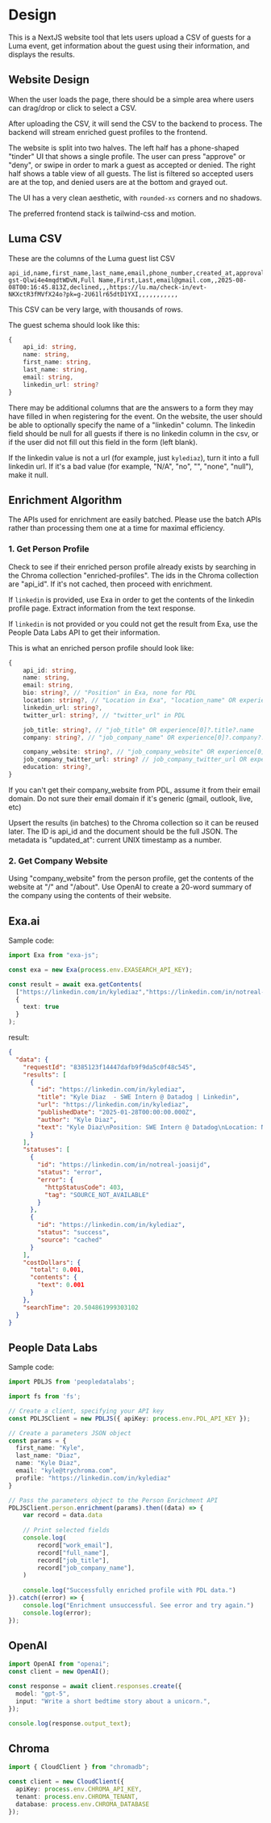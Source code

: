 # Design

This is a NextJS website tool that lets users upload a CSV of guests for a Luma event, get information about the guest
using their information, and displays the results.

## Website Design

When the user loads the page, there should be a simple area where users can drag/drop or click to select a CSV.

After uploading the CSV, it will send the CSV to the backend to process. The backend will stream enriched guest profiles
to the frontend.

The website is split into two halves. The left half has a phone-shaped "tinder" UI that shows a single profile. The user
can press "approve" or "deny", or swipe in order to mark a guest as accepted or denied. The right half shows a table view
of all guests. The list is filtered so accepted users are at the top, and denied users are at the bottom and grayed out.

The UI has a very clean aesthetic, with `rounded-xs` corners and no shadows.

The preferred frontend stack is tailwind-css and motion.

## Luma CSV

These are the columns of the Luma guest list CSV

```csv
api_id,name,first_name,last_name,email,phone_number,created_at,approval_status,custom_source,checked_in_at,qr_code_url,amount,amount_tax,amount_discount,currency,coupon_code,eth_address,solana_address,survey_response_rating,survey_response_feedback,ticket_type_id,ticket_name
gst-Qlwi4e4mqdtWDvN,Full Name,First,Last,email@gmail.com,,2025-08-08T00:16:45.813Z,declined,,,https://lu.ma/check-in/evt-NKXctR3fMVfX24o?pk=g-2U61lr65dtD1YXI,,,,,,,,,,,
```

This CSV can be very large, with thousands of rows.

The guest schema should look like this:

```typescript
{
    api_id: string,
    name: string,
    first_name: string,
    last_name: string,
    email: string,
    linkedin_url: string?
}
```

There may be additional columns that are the answers to a form they may have filled in
when registering for the event. On the website, the user should be able to optionally specify the name of a "linkedin"
column. The linkedin field should be null for all guests if there is no linkedin column in the csv, or if
the user did not fill out this field in the form (left blank).

If the linkedin value is not a url (for example, just `kylediaz`), turn it into a full linkedin url.
If it's a bad value (for example, "N/A", "no", "", "none", "null"), make it null.

## Enrichment Algorithm

The APIs used for enrichment are easily batched. Please use the batch APIs rather than processing them
one at a time for maximal efficiency.

### 1. Get Person Profile

Check to see if their enriched person profile already exists by searching in the Chroma collection "enriched-profiles".
The ids in the Chroma collection are "api_id". If it's not cached, then proceed with enrichment.

If `linkedin` is provided, use Exa in order to get the contents of the linkedin profile page. Extract information from the text response.

If `linkedin` is not provided or you could not get the result from Exa, use the People Data Labs API to get their information.

This is what an enriched person profile should look like:

```typescript
{
    api_id: string,
    name: string,
    email: string,
    bio: string?, // "Position" in Exa, none for PDL
    location: string?, // "Location in Exa", "location_name" OR experience[0]?.location?.name in PDL
    linkedin_url: string?,
    twitter_url: string?, // "twitter_url" in PDL

    job_title: string?, // "job_title" OR experience[0]?.title?.name
    company: string?, // "job_company_name" OR experience[0]?.company?.name

    company_website: string?, // "job_company_website" OR experience[0]?.website in PDL OR get it from their email
    job_company_twitter_url: string? // job_company_twitter_url OR experience[0]?.twitter_url in PDL
    education: string?,
}
```

If you can't get their company_website from PDL, assume it from their email domain.
Do not sure their email domain if it's generic (gmail, outlook, live, etc)

Upsert the results (in batches) to the Chroma collection so it can be reused later. The ID is api_id and the document should be
the full JSON. The metadata is "updated_at": current UNIX timestamp as a number.

### 2. Get Company Website

Using "company_website" from the person profile, get the contents of the website at "/" and "/about".
Use OpenAI to create a 20-word summary of the company using the contents of their website.

## Exa.ai

Sample code:

```typescript
import Exa from "exa-js";

const exa = new Exa(process.env.EXASEARCH_API_KEY);

const result = await exa.getContents(
  ["https://linkedin.com/in/kylediaz","https://linkedin.com/in/notreal-joasijd"],
  {
    text: true
  }
);
```

result:

```json
{
  "data": {
    "requestId": "8385123f14447dafb9f9da5c0f48c545",
    "results": [
      {
        "id": "https://linkedin.com/in/kylediaz",
        "title": "Kyle Diaz  - SWE Intern @ Datadog | Linkedin",
        "url": "https://linkedin.com/in/kylediaz",
        "publishedDate": "2025-01-28T00:00:00.000Z",
        "author": "Kyle Diaz",
        "text": "Kyle Diaz\nPosition: SWE Intern @ Datadog\nLocation: New York City Metropolitan Area, United States\nNumber of connections: 453 connections\nBio: None\nCurrent Job Info:\nemployer: Datadog\ntype: Software Engineer Intern\nsocial_url: https://www.linkedin.com/company/datadog/\nExperiences:\nSoftware Engineer Intern at Datadog from May 2024 to Present. Location: New York, NY, US.\nSoftware Engineer Intern at Datadog from May 2023 to Aug 2023. Location: New York, NY, US. Description: Developed an SQL query engine designed to retrieve and manipulate data from cloud storage\nSoftware Engineer Intern at Meta from May 2022 to Aug 2022. Location: Menlo Park, CA, US. Description: Product engineering for Facebook and Instagram apps.\nFBU Software Engineer Intern at Facebook from Jun 2021 to Aug 2021. Description: Designed and built an Android news app that uses machine learning to identify and connect related news articles throughout the internet\nScientific Computing Intern at Particle In Cell Consulting LLC from Nov 2020 to Jun 2021. Location: Westlake Village, CA, US. Description: Supported development of plasma and gas simulators used for spacecraft research and verification.\nEducation:\nInstitution: University of Colorado Boulder. Degree: ['Master of Science - MS', 'Computer Science'] Duration: None.\nInstitution: Half Hollow Hills High School East. Degree: ['High School Diploma'] Duration: None.\nWebsites:\n{'title': 'BLOG', 'url': 'kylediaz.com'}\nPublications:\n{'title': 'New Electric Propulsion Simulation Framework for the Arduino Microcontrollers', 'published': 'Dec 29, 2021 AIAA SCITECH 2022 Forum', 'summary': None, 'url': 'https://arc.aiaa.org/doi/pdf/10.2514/6.2022-1356'}"
      }
    ],
    "statuses": [
      {
        "id": "https://linkedin.com/in/notreal-joasijd",
        "status": "error",
        "error": {
          "httpStatusCode": 403,
          "tag": "SOURCE_NOT_AVAILABLE"
        }
      },
      {
        "id": "https://linkedin.com/in/kylediaz",
        "status": "success",
        "source": "cached"
      }
    ],
    "costDollars": {
      "total": 0.001,
      "contents": {
        "text": 0.001
      }
    },
    "searchTime": 20.504861999303102
  }
}
```

## People Data Labs

Sample code:

```typescript
import PDLJS from 'peopledatalabs';

import fs from 'fs';

// Create a client, specifying your API key
const PDLJSClient = new PDLJS({ apiKey: process.env.PDL_API_KEY });

// Create a parameters JSON object
const params = {
  first_name: "Kyle",
  last_name: "Diaz",
  name: "Kyle Diaz",
  email: "kyle@trychroma.com",
  profile: "https://linkedin.com/in/kylediaz"
}

// Pass the parameters object to the Person Enrichment API
PDLJSClient.person.enrichment(params).then((data) => {
    var record = data.data
    
    // Print selected fields
    console.log(
        record["work_email"],
        record["full_name"],
        record["job_title"],
        record["job_company_name"],
    )
        
    console.log("Successfully enriched profile with PDL data.")
}).catch((error) => {
    console.log("Enrichment unsuccessful. See error and try again.")
    console.log(error);
});
```

## OpenAI

```typescript
import OpenAI from "openai";
const client = new OpenAI();

const response = await client.responses.create({
  model: "gpt-5",
  input: "Write a short bedtime story about a unicorn.",
});

console.log(response.output_text);
```

## Chroma

```typescript
import { CloudClient } from "chromadb";

const client = new CloudClient({
  apiKey: process.env.CHROMA_API_KEY,
  tenant: process.env.CHROMA_TENANT,
  database: process.env.CHROMA_DATABASE
});
```